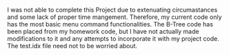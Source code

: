 I was not able to complete this Project due to extenuating circumastances and some lack of proper time mangement. Therefore, my current code only has the most basic menu command functionalities. The B-Tree code has been placed from my homework code, but I have not actually made modifications to it and any attempts to incorporate it with my project code. The test.idx file need not to be worried about. 
